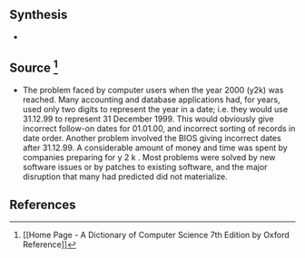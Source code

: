 ## Synthesis
- 
## Source [^1]
- The problem faced by computer users when the year 2000 (y2k) was reached. Many accounting and database applications had, for years, used only two digits to represent the year in a date; i.e. they would use 31.12.99 to represent 31 December 1999. This would obviously give incorrect follow-on dates for 01.01.00, and incorrect sorting of records in date order. Another problem involved the BIOS giving incorrect dates after 31.12.99. A considerable amount of money and time was spent by companies preparing for y 2 k . Most problems were solved by new software issues or by patches to existing software, and the major disruption that many had predicted did not materialize.
## References

[^1]: [[Home Page - A Dictionary of Computer Science 7th Edition by Oxford Reference]]